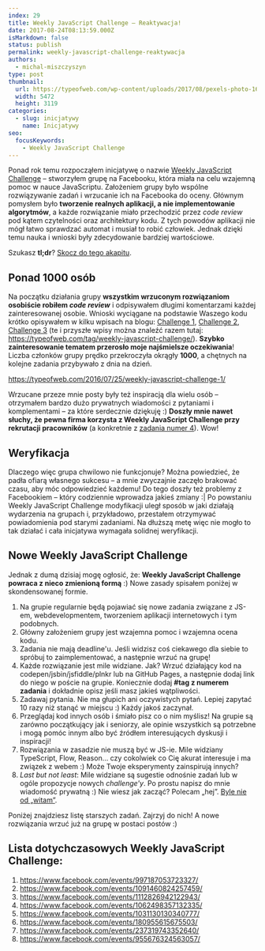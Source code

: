 ```yaml
---
index: 29
title: Weekly JavaScript Challenge – Reaktywacja!
date: 2017-08-24T08:13:59.000Z
isMarkdown: false
status: publish
permalink: weekly-javascript-challenge-reaktywacja
authors:
  - michal-miszczyszyn
type: post
thumbnail:
  url: https://typeofweb.com/wp-content/uploads/2017/08/pexels-photo-160107.jpg
  width: 5472
  height: 3119
categories:
  - slug: inicjatywy
    name: Inicjatywy
seo:
  focusKeywords:
    - Weekly JavaScript Challenge
---
```


Ponad rok temu rozpocząłem inicjatywę o nazwie <a href="https://www.facebook.com/groups/1131907053499522/">Weekly JavaScript Challenge</a> – stworzyłem grupę na Facebooku, która miała na celu wzajemną pomoc w nauce JavaScriptu. Założeniem grupy było wspólne rozwiązywanie zadań i wrzucanie ich na Facebooka do oceny. Głównym pomysłem było <strong>tworzenie realnych aplikacji, a nie implementowanie algorytmów</strong>, a każde rozwiązanie miało przechodzić przez <em>code review</em> pod kątem czytelności oraz architektury kodu. Z tych powodów aplikacji nie mógł łatwo sprawdzać automat i musiał to robić człowiek. Jednak dzięki temu nauka i wnioski były zdecydowanie bardziej wartościowe.

Szukasz <strong>tl;dr</strong>? <a href="#noweweeklyjavascriptchallenge">Skocz do tego akapitu</a>.

<h2 id="ponad1000osb">Ponad 1000 osób</h2>
Na początku działania grupy <strong>wszystkim wrzuconym rozwiązaniom osobiście robiłem <em>code review</em></strong> i odpisywałem długimi komentarzami każdej zainteresowanej osobie. Wnioski wyciągane na podstawie Waszego kodu krótko opisywałem w kilku wpisach na blogu: <a href="https://typeofweb.com/2016/07/25/weekly-javascript-challenge-1/">Challenge 1</a>, <a href="https://typeofweb.com/2016/07/27/weekly-javascript-challenge-2/">Challenge 2</a>, <a href="https://typeofweb.com/2016/08/07/weekly-javascript-challenge-3/">Challenge 3</a> (te i przyszłe wpisy można znaleźć razem tutaj: <a href="https://typeofweb.com/tag/weekly-javascript-challenge/">https://typeofweb.com/tag/weekly-javascript-challenge/</a>). <strong>Szybko zainteresowanie tematem przerosło moje najśmielsze oczekiwania</strong>! Liczba członków grupy prędko przekroczyła okrągły <strong>1000</strong>, a chętnych na kolejne zadania przybywało z dnia na dzień.

https://typeofweb.com/2016/07/25/weekly-javascript-challenge-1/

Wrzucane przeze mnie posty były też inspiracją dla wielu osób – otrzymałem bardzo dużo prywatnych wiadomości z pytaniami i komplementami – za które serdecznie dziękuję :) <strong>Doszły mnie nawet słuchy, że pewna firma korzysta z Weekly JavaScript Challenge przy rekrutacji pracowników</strong> (a konkretnie z <a href="https://www.facebook.com/events/1062498357132335/">zadania numer 4</a>). Wow!

<h2 id="weryfikacja">Weryfikacja</h2>
Dlaczego więc grupa chwilowo nie funkcjonuje? Można powiedzieć, że padła ofiarą własnego sukcesu – a mnie zwyczajnie zaczęło brakować czasu, aby móc odpowiedzieć każdemu! Do tego doszły też problemy z Facebookiem – który codziennie wprowadza jakieś zmiany :| Po powstaniu Weekly JavaScript Challenge modyfikacji uległ sposób w jaki działają wydarzenia na grupach i, przykładowo, przestałem otrzymywać powiadomienia pod starymi zadaniami. Na dłuższą metę więc nie mogło to tak działać i cała inicjatywa wymagała solidnej weryfikacji.
<h2 id="noweweeklyjavascriptchallenge">Nowe Weekly JavaScript Challenge</h2>
Jednak z dumą dzisiaj mogę ogłosić, że: <strong>Weekly JavaScript Challenge powraca z nieco zmienioną formą</strong> :) Nowe zasady spisałem poniżej w skondensowanej formie.
<ol>
 	<li>Na grupie regularnie będą pojawiać się nowe zadania związane z JS-em, webdevelopmentem, tworzeniem aplikacji internetowych i tym podobnych.</li>
 	<li>Główny założeniem grupy jest wzajemna pomoc i wzajemna ocena kodu.</li>
 	<li>Zadania nie mają deadline'u. Jeśli widzisz coś ciekawego dla siebie to spróbuj to zaimplementować, a następnie wrzuć na grupę!</li>
 	<li>Każde rozwiązanie jest mile widziane. Jak? Wrzuć działający kod na codepen/jsbin/jsfiddle/plnkr lub na GitHub Pages, a następnie dodaj link do niego w poście na grupie. Koniecznie dodaj <strong>#tag z numerem zadania</strong> i dokładnie opisz jeśli masz jakieś wątpliwości.</li>
 	<li>Zadawaj pytania. Nie ma głupich ani oczywistych pytań. Lepiej zapytać 10 razy niż stanąć w miejscu :) Każdy jakoś zaczynał.</li>
 	<li>Przeglądaj kod innych osób i śmiało pisz co o nim myślisz! Na grupie są zarówno początkujący jak i seniorzy, ale opinie wszystkich są potrzebne i mogą pomóc innym albo być źródłem interesujących dyskusji i inspiracji!</li>
 	<li>Rozwiązania w zasadzie nie muszą być w JS-ie. Mile widziany TypeScript, Flow, Reason… czy cokolwiek co Cię akurat interesuje i ma związek z webem :) Może Twoje eksperymenty zainspirują innych?</li>
 	<li><em>Last but not least</em>: Mile widziane są sugestie odnośnie zadań lub w ogóle propozycje nowych <em>challenge'y</em>. Po prostu napisz do mnie wiadomość prywatną :) Nie wiesz jak zacząć? Polecam „hej”. <a href="http://sjp.pwn.pl/poradnia/haslo/;9799">Byle nie od „witam”</a>.</li>
</ol>
Poniżej znajdziesz listę starszych zadań. Zajrzyj do nich! A nowe rozwiązania wrzuć już na grupę w postaci postów :)
<h2 id="listadotychczasowychweeklyjavascriptchallenge">Lista dotychczasowych Weekly JavaScript Challenge:</h2>
<ol>
 	<li><a href="https://www.facebook.com/events/997187053723327/">https://www.facebook.com/events/997187053723327/</a></li>
 	<li><a href="https://www.facebook.com/events/1091460824257459/">https://www.facebook.com/events/1091460824257459/</a></li>
 	<li><a href="https://www.facebook.com/events/1112826942122943/">https://www.facebook.com/events/1112826942122943/</a></li>
 	<li><a href="https://www.facebook.com/events/1062498357132335/">https://www.facebook.com/events/1062498357132335/</a></li>
 	<li><a href="https://www.facebook.com/events/1031130130340777/">https://www.facebook.com/events/1031130130340777/</a></li>
 	<li><a href="https://www.facebook.com/events/180955615675503/">https://www.facebook.com/events/180955615675503/</a></li>
 	<li><a href="https://www.facebook.com/events/237319743352640/">https://www.facebook.com/events/237319743352640/</a></li>
 	<li><a href="https://www.facebook.com/events/955676324563057/">https://www.facebook.com/events/955676324563057/</a></li>
</ol>
